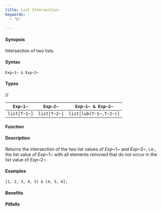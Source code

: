 ```yaml
---
title: List Intersection
keywords:
  - "&"

---
```


#### Synopsis

Intersection of two lists.

#### Syntax

`Exp~1~ & Exp~2~`

#### Types

//

| `Exp~1~`     |  `Exp~2~`      | `Exp~1~ & Exp~2~`       |
| --- | --- | --- |
| `list[T~1~]` |  `list[T~2~]`  | `list[lub(T~1~,T~2~)]`  |


#### Function

#### Description

Returns the intersection of the two list values of  _Exp_~1~ and _Exp_~2~, i.e.,
the list value of _Exp_~1~ with all elements removed that do not occur in the list value of _Exp_~2~.

#### Examples

```rascal-shell
[1, 2, 3, 4, 5] & [4, 5, 6];
```

#### Benefits

#### Pitfalls

